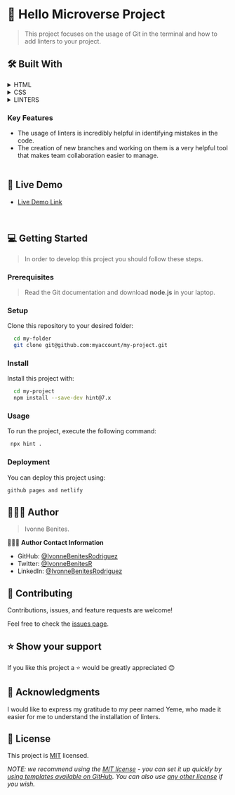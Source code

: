 
<!-- PROJECT DESCRIPTION -->

# 📖 Hello Microverse Project <a name="about-project"></a>

> This project focuses on the usage of Git in the terminal and how to add linters to your project.<br/>


## 🛠 Built With <a name="built-with"></a>


<details>
  <summary>HTML</summary>
</details>

<details>
  <summary>CSS</summary>
</details>

<details>
  <summary>LINTERS</summary>
</details>
<!-- Features -->


### Key Features <a name="key-features"></a>


- The usage of linters is incredibly helpful in identifying mistakes in the code.
- The creation of new branches and working on them is a very helpful tool that makes team collaboration easier to manage.<br/><br/>

<!-- LIVE DEMO -->

## 🚀 Live Demo <a name="live-demo"></a>


- [Live Demo Link](https://ivonnebenitesrodriguez.github.io/firstminiproject-mv/)

<!-- GETTING STARTED -->
<br/>

## 💻 Getting Started <a name="getting-started"></a>

> In order to develop this project you should follow these steps.

### Prerequisites

> Read the Git documentation and download **node.js** in your laptop.

<!--
Example command:

```sh
 gem install rails
```
 -->

### Setup

Clone this repository to your desired folder:

```sh
  cd my-folder
  git clone git@github.com:myaccount/my-project.git
```

### Install

Install this project with:

```sh
  cd my-project
  npm install --save-dev hint@7.x
```

### Usage

To run the project, execute the following command:



```sh
 npx hint .
```


### Deployment

You can deploy this project using:



```sh
github pages and netlify
```


<!-- AUTHORS -->

## 👩🏽‍💻 Author <a name="authors"></a>

> Ivonne Benites.

🙋🏽‍♀️ **Author Contact Information**

- GitHub: [@IvonneBenitesRodriguez](https://github.com/IvonneBenitesRodriguez)
- Twitter: [@IvonneBenitesR](https://twitter.com/IvonneBenitesR)
- LinkedIn: [@IvonneBenitesRodriguez](https://www.linkedin.com/in/ivonnebenites/)

<!-- CONTRIBUTING -->

## 🤝 Contributing <a name="contributing"></a>

Contributions, issues, and feature requests are welcome!

Feel free to check the [issues page](../../issues/).

<!-- SUPPORT -->

## ⭐️ Show your support <a name="support"></a>

If you like this project a ⭐️ would be greatly appreciated 😊

<!-- ACKNOWLEDGEMENTS -->

## 🙏 Acknowledgments <a name="acknowledgements"></a>

I would like to express my gratitude to my peer named Yeme, who made it easier for me to understand the installation of linters.


<!-- LICENSE -->

## 📝 License <a name="license"></a>

This project is [MIT](./LICENSE) licensed.

_NOTE: we recommend using the [MIT license](https://choosealicense.com/licenses/mit/) - you can set it up quickly by [using templates available on GitHub](https://docs.github.com/en/communities/setting-up-your-project-for-healthy-contributions/adding-a-license-to-a-repository). You can also use [any other license](https://choosealicense.com/licenses/) if you wish._

